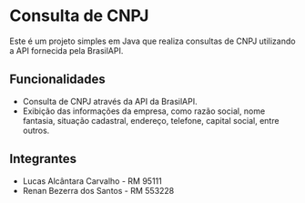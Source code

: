 # Consulta de CNPJ

Este é um projeto simples em Java que realiza consultas de CNPJ utilizando a API fornecida pela BrasilAPI.

## Funcionalidades

- Consulta de CNPJ através da API da BrasilAPI.
- Exibição das informações da empresa, como razão social, nome fantasia, situação cadastral, endereço, telefone, capital social, entre outros.

## Integrantes

- Lucas Alcântara Carvalho - RM 95111
- Renan Bezerra dos Santos - RM 553228
